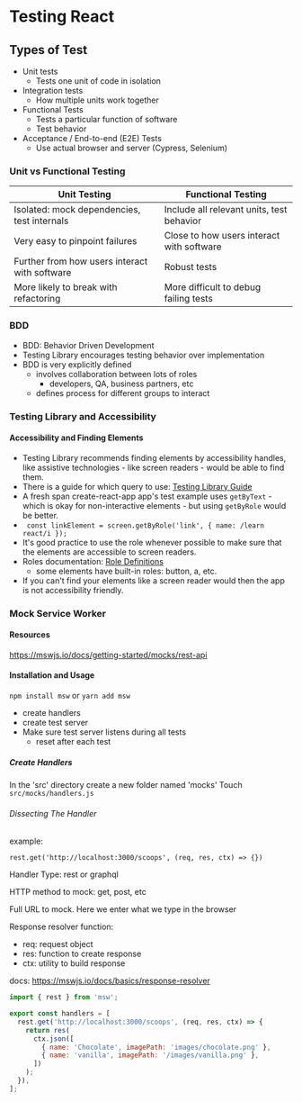 # Testing React

## Types of Test

- Unit tests
  - Tests one unit of code in isolation
- Integration tests
  - How multiple units work together
- Functional Tests
  - Tests a particular function of software
  - Test behavior
- Acceptance / End-to-end (E2E) Tests
  - Use actual browser and server (Cypress, Selenium)

### Unit vs Functional Testing

| Unit Testing                                  | Functional Testing                        |
| --------------------------------------------- | ----------------------------------------- |
| Isolated: mock dependencies, test internals   | Include all relevant units, test behavior |
| Very easy to pinpoint failures                | Close to how users interact with software |
| Further from how users interact with software | Robust tests                              |
| More likely to break with refactoring         | More difficult to debug failing tests     |

### BDD

- BDD: Behavior Driven Development
- Testing Library encourages testing behavior over implementation
- BDD is very explicitly defined
  - involves collaboration between lots of roles
    - developers, QA, business partners, etc
  - defines process for different groups to interact

### Testing Library and Accessibility

#### Accessibility and Finding Elements

- Testing Library recommends finding elements by accessibility handles, like assistive technologies - like screen readers - would be able to find them.
- There is a guide for which query to use: [Testing Library Guide](https://testing-library.com/docs/guide-which-query/)
- A fresh span create-react-app app's test example uses `getByText` - which is okay for non-interactive elements - but using `getByRole` would be better.
- ` const linkElement = screen.getByRole('link', { name: /learn react/i });`
- It's good practice to use the role whenever possible to make sure that the elements are accessible to screen readers.
- Roles documentation: [Role Definitions](https://www.w3.org/TR/wai-aria/#role_definitions)
  - some elements have built-in roles: button, a, etc.
- If you can't find your elements like a screen reader would then the app is not accessibility friendly.

### Mock Service Worker

#### Resources

https://mswjs.io/docs/getting-started/mocks/rest-api

#### Installation and Usage

`npm install msw` or `yarn add msw`

- create handlers
- create test server
- Make sure test server listens during all tests
  - reset after each test

##### Create Handlers

In the 'src' directory create a new folder named 'mocks'
Touch `src/mocks/handlers.js`

###### Dissecting The Handler

example:

`rest.get('http://localhost:3000/scoops', (req, res, ctx) => {})`

Handler Type: rest or graphql

HTTP method to mock: get, post, etc

Full URL to mock. Here we enter what we type in the browser

Response resolver function:

- req: request object
- res: function to create response
- ctx: utility to build response

docs: https://mswjs.io/docs/basics/response-resolver

<!-- // src/mocks/handlers -->

```javascript
import { rest } from 'msw';

export const handlers = [
  rest.get('http://localhost:3000/scoops', (req, res, ctx) => {
    return res(
      ctx.json([
        { name: 'Chocolate', imagePath: 'images/chocolate.png' },
        { name: 'vanilla', imagePath: '/images/vanilla.png' },
      ])
    );
  }),
];
```
